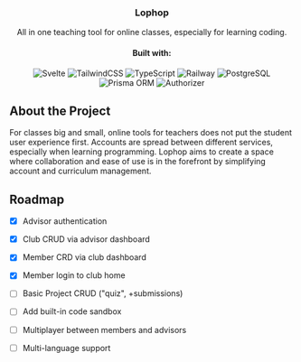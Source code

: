 <div align="center">

  <h3>Lophop</h3>
  <p>All in one teaching tool for online classes, especially for learning coding.</p>
  
   #### Built with:
  
  <div>
    <img alt="Svelte" src="https://img.shields.io/badge/-Svelte-F05032?style=flat-square&logo=svelte&logoColor=white" />
    <img alt="TailwindCSS" src="https://img.shields.io/badge/-TailwindCSS-007ACC?style=flat-square&logo=tailwindcss&logoColor=white" />
    <img alt="TypeScript" src="https://img.shields.io/badge/-TypeScript-007ACC?style=flat-square&logo=typescript&logoColor=white" />
    <img alt="Railway" src="https://img.shields.io/badge/-Railway-000?style=flat-square&logo=railway&logoColor=white" />
    <img alt="PostgreSQL" src="https://img.shields.io/badge/-PostgreSQL-43853d?style=flat-square&logo=postgresql&logoColor=white" />
    <img alt="Prisma ORM" src="https://img.shields.io/badge/-PrismaORM-45b8d8?style=flat-square&logo=prisma&logoColor=white" />
    <img alt="Authorizer" src="https://img.shields.io/badge/-Authorizer-007ACC?style=flat-square&logo=authorizer&logoColor=white" />
  </div>

</div>


## About the Project

For classes big and small, online tools for teachers does not put the student user experience first. Accounts are
spread between different services, especially when learning programming. Lophop aims to
create a space where collaboration and ease of use is in the forefront by simplifying account and curriculum
management.


## Roadmap

- [x] Advisor authentication 
- [x] Club CRUD via advisor dashboard
- [x] Member CRD via club dashboard
- [x] Member login to club home
- [ ] Basic Project CRUD ("quiz", +submissions)
- [ ] Add built-in code sandbox
- [ ] Multiplayer between members and advisors
- [ ] Multi-language support

